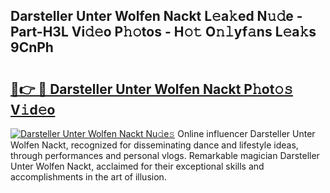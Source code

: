 ## Darsteller Unter Wolfen Nackt L𝚎a𝚔ed N𝚞𝚍e - Part-H3L Vi𝚍𝚎o P𝚑𝚘tos - H𝚘𝚝 O𝚗𝚕yf𝚊ns L𝚎a𝚔s 9CnPh

# <h2><a href="http://kf0upbp.oniu.top/?m=Darsteller+Unter+Wolfen+Nackt">🔗👉 🔴 Darsteller Unter Wolfen Nackt P𝚑ot𝚘𝚜 V𝚒d𝚎o</a></h2>

[![Darsteller Unter Wolfen Nackt Nu𝚍e𝚜](https://i.imgur.com/0qMVB7G.gif)](http://kf0upbp.oniu.top/?m=Darsteller+Unter+Wolfen+Nackt)
Online influencer Darsteller Unter Wolfen Nackt, recognized for disseminating dance and lifestyle ideas, through performances and personal vlogs. Remarkable magician Darsteller Unter Wolfen Nackt, acclaimed for their exceptional skills and accomplishments in the art of illusion.  
